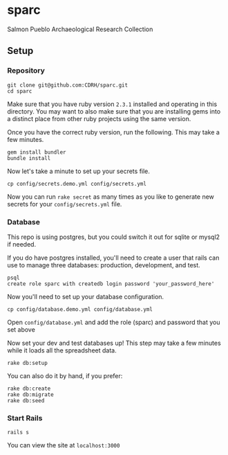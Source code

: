 # sparc

Salmon Pueblo Archaeological Research Collection

## Setup

### Repository

```
git clone git@github.com:CDRH/sparc.git
cd sparc
```

Make sure that you have ruby version `2.3.1` installed and operating in this directory.  You may want to also make sure that you are installing gems into a distinct place from other ruby projects using the same version.

Once you have the correct ruby version, run the following. This may take a few minutes.

```
gem install bundler
bundle install
```

Now let's take a minute to set up your secrets file.

```
cp config/secrets.demo.yml config/secrets.yml
```

Now you can run `rake secret` as many times as you like to generate new secrets for your `config/secrets.yml` file.


### Database

This repo is using postgres, but you could switch it out for sqlite or mysql2 if needed.

If you do have postgres installed, you'll need to create a user that rails can use to manage three databases:  production, development, and test.

```
psql
create role sparc with createdb login password 'your_password_here'
```

Now you'll need to set up your database configuration.

```
cp config/database.demo.yml config/database.yml
```

Open `config/database.yml` and add the role (sparc) and password that you set above

Now set your dev and test databases up!  This step may take a few minutes while it loads all the spreadsheet data.

```
rake db:setup
```

You can also do it by hand, if you prefer:

```
rake db:create
rake db:migrate
rake db:seed
```

### Start Rails

```
rails s
```

You can view the site at `localhost:3000`
